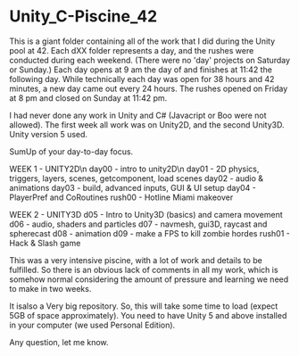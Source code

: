 # Unity_C-Piscine_42
This is a giant folder containing all of the work that I did during the Unity pool at 42. Each dXX folder represents a day, and the rushes were conducted during each weekend. (There were no 'day' projects on Saturday or Sunday.) Each day opens at 9 am the day of and finishes at 11:42 the following day. While technically each day was open for 38 hours and 42 minutes, a new day came out every 24 hours. The rushes opened on Friday at 8 pm and closed on Sunday at 11:42 pm.

I had never done any work in Unity and C# (Javacript or Boo were not allowed).
The first week all work was on Unity2D, and the second Unity3D.
Unity version 5 used.

SumUp of your day-to-day focus.

WEEK 1 - UNITY2D\n
day00 - intro to unity2D\n
day01 - 2D physics, triggers, layers, scenes, getcomponent, load scenes
day02 - audio & animations
day03 - build, advanced inputs, GUI & UI setup
day04 - PlayerPref and CoRoutines
rush00 - Hotline Miami makeover

WEEK 2 - UNITY3D
d05 - Intro to Unity3D (basics) and camera movement
d06 - audio, shaders and particles
d07 - navmesh, gui3D, raycast and spherecast
d08 - animation
d09 - make a FPS to kill zombie hordes
rush01 - Hack & Slash game


This was a very intensive piscine, with a lot of work and details to be fulfilled.
So there is an obvious lack of comments in all my work, which is somehow normal considering the amount of pressure and learning we need to make in two weeks. 

It isalso a Very big repository. So, this will take some time to load (expect 5GB of space approximately).
You need to have Unity 5 and above installed in your computer (we used Personal Edition).

Any question, let me know.
